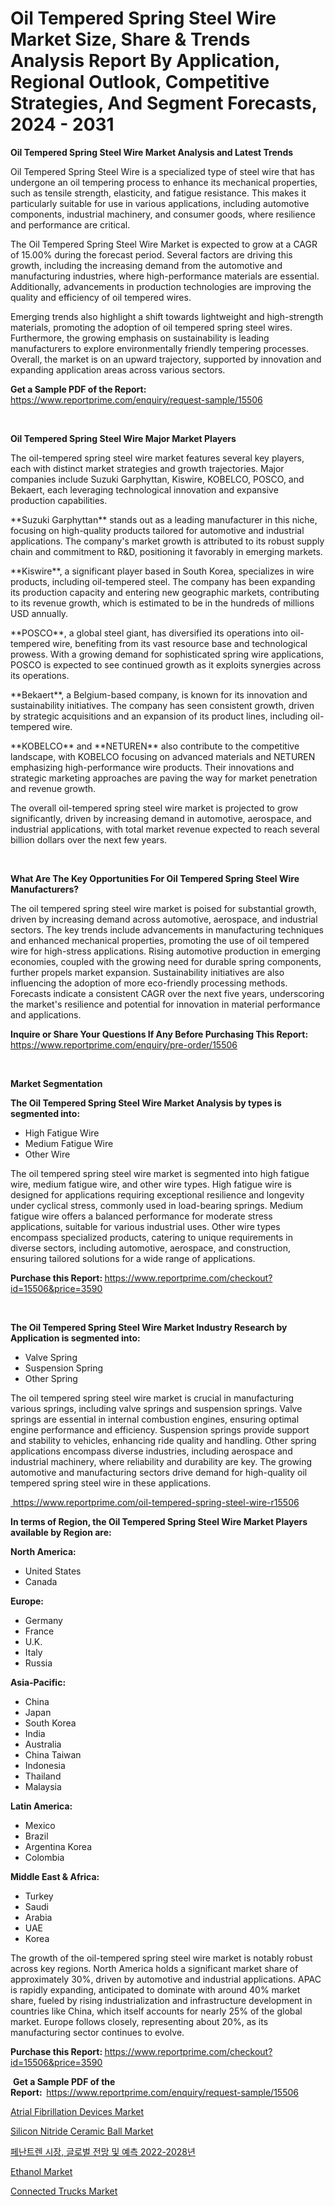 <p><h1>Oil Tempered Spring Steel Wire Market Size, Share & Trends Analysis Report By Application, Regional Outlook, Competitive Strategies, And Segment Forecasts, 2024 - 2031</h1></p><p><strong>Oil Tempered Spring Steel Wire Market Analysis and Latest Trends</strong></p>
<p><p>Oil Tempered Spring Steel Wire is a specialized type of steel wire that has undergone an oil tempering process to enhance its mechanical properties, such as tensile strength, elasticity, and fatigue resistance. This makes it particularly suitable for use in various applications, including automotive components, industrial machinery, and consumer goods, where resilience and performance are critical.</p><p>The Oil Tempered Spring Steel Wire Market is expected to grow at a CAGR of 15.00% during the forecast period. Several factors are driving this growth, including the increasing demand from the automotive and manufacturing industries, where high-performance materials are essential. Additionally, advancements in production technologies are improving the quality and efficiency of oil tempered wires. </p><p>Emerging trends also highlight a shift towards lightweight and high-strength materials, promoting the adoption of oil tempered spring steel wires. Furthermore, the growing emphasis on sustainability is leading manufacturers to explore environmentally friendly tempering processes. Overall, the market is on an upward trajectory, supported by innovation and expanding application areas across various sectors.</p></p>
<p><strong>Get a Sample PDF of the Report:&nbsp;</strong> <a href="https://www.reportprime.com/enquiry/request-sample/15506">https://www.reportprime.com/enquiry/request-sample/15506</a></p>
<p>&nbsp;</p>
<p><strong>Oil Tempered Spring Steel Wire Major Market Players</strong></p>
<p><p>The oil-tempered spring steel wire market features several key players, each with distinct market strategies and growth trajectories. Major companies include Suzuki Garphyttan, Kiswire, KOBELCO, POSCO, and Bekaert, each leveraging technological innovation and expansive production capabilities.</p><p>**Suzuki Garphyttan** stands out as a leading manufacturer in this niche, focusing on high-quality products tailored for automotive and industrial applications. The company's market growth is attributed to its robust supply chain and commitment to R&D, positioning it favorably in emerging markets.</p><p>**Kiswire**, a significant player based in South Korea, specializes in wire products, including oil-tempered steel. The company has been expanding its production capacity and entering new geographic markets, contributing to its revenue growth, which is estimated to be in the hundreds of millions USD annually. </p><p>**POSCO**, a global steel giant, has diversified its operations into oil-tempered wire, benefiting from its vast resource base and technological prowess. With a growing demand for sophisticated spring wire applications, POSCO is expected to see continued growth as it exploits synergies across its operations.</p><p>**Bekaert**, a Belgium-based company, is known for its innovation and sustainability initiatives. The company has seen consistent growth, driven by strategic acquisitions and an expansion of its product lines, including oil-tempered wire.</p><p>**KOBELCO** and **NETUREN** also contribute to the competitive landscape, with KOBELCO focusing on advanced materials and NETUREN emphasizing high-performance wire products. Their innovations and strategic marketing approaches are paving the way for market penetration and revenue growth.</p><p>The overall oil-tempered spring steel wire market is projected to grow significantly, driven by increasing demand in automotive, aerospace, and industrial applications, with total market revenue expected to reach several billion dollars over the next few years.</p></p>
<p>&nbsp;</p>
<p><strong>What Are The Key Opportunities For Oil Tempered Spring Steel Wire Manufacturers?</strong></p>
<p><p>The oil tempered spring steel wire market is poised for substantial growth, driven by increasing demand across automotive, aerospace, and industrial sectors. The key trends include advancements in manufacturing techniques and enhanced mechanical properties, promoting the use of oil tempered wire for high-stress applications. Rising automotive production in emerging economies, coupled with the growing need for durable spring components, further propels market expansion. Sustainability initiatives are also influencing the adoption of more eco-friendly processing methods. Forecasts indicate a consistent CAGR over the next five years, underscoring the market's resilience and potential for innovation in material performance and applications.</p></p>
<p><strong>Inquire or Share Your Questions If Any Before Purchasing This Report:</strong> <a href="https://www.reportprime.com/enquiry/pre-order/15506">https://www.reportprime.com/enquiry/pre-order/15506</a></p>
<p>&nbsp;</p>
<p><strong>Market Segmentation</strong></p>
<p><strong>The Oil Tempered Spring Steel Wire Market Analysis by types is segmented into:</strong></p>
<p><ul><li>High Fatigue Wire</li><li>Medium Fatigue Wire</li><li>Other Wire</li></ul></p>
<p><p>The oil tempered spring steel wire market is segmented into high fatigue wire, medium fatigue wire, and other wire types. High fatigue wire is designed for applications requiring exceptional resilience and longevity under cyclical stress, commonly used in load-bearing springs. Medium fatigue wire offers a balanced performance for moderate stress applications, suitable for various industrial uses. Other wire types encompass specialized products, catering to unique requirements in diverse sectors, including automotive, aerospace, and construction, ensuring tailored solutions for a wide range of applications.</p></p>
<p><strong>Purchase this Report:&nbsp;</strong><a href="https://www.reportprime.com/checkout?id=15506&price=3590">https://www.reportprime.com/checkout?id=15506&price=3590</a></p>
<p>&nbsp;</p>
<p><strong>The Oil Tempered Spring Steel Wire Market Industry Research by Application is segmented into:</strong></p>
<p><ul><li>Valve Spring</li><li>Suspension Spring</li><li>Other Spring</li></ul></p>
<p><p>The oil tempered spring steel wire market is crucial in manufacturing various springs, including valve springs and suspension springs. Valve springs are essential in internal combustion engines, ensuring optimal engine performance and efficiency. Suspension springs provide support and stability to vehicles, enhancing ride quality and handling. Other spring applications encompass diverse industries, including aerospace and industrial machinery, where reliability and durability are key. The growing automotive and manufacturing sectors drive demand for high-quality oil tempered spring steel wire in these applications.</p></p>
<p><a href="https://www.reportprime.com/oil-tempered-spring-steel-wire-r15506">&nbsp;https://www.reportprime.com/oil-tempered-spring-steel-wire-r15506</a></p>
<p><strong>In terms of Region, the Oil Tempered Spring Steel Wire Market Players available by Region are:</strong></p>
<p>
    <p> <strong> North America: </strong>
        <ul>
            <li>United States</li>
            <li>Canada</li>
        </ul>
        </p> 
    <p> <strong> Europe: </strong>
        <ul>
            <li>Germany</li>
            <li>France</li>
            <li>U.K.</li>
            <li>Italy</li>
            <li>Russia</li>
        </ul>
        </p> 
    <p> <strong> Asia-Pacific: </strong>
        <ul>
            <li>China</li>
            <li>Japan</li>
            <li>South Korea</li>
            <li>India</li>
            <li>Australia</li>
            <li>China Taiwan</li>
            <li>Indonesia</li>
            <li>Thailand</li>
            <li>Malaysia</li>
        </ul>
        </p> 
    <p> <strong> Latin America: </strong>
        <ul>
            <li>Mexico</li>
            <li>Brazil</li>
            <li>Argentina Korea</li>
            <li>Colombia</li>
        </ul>
        </p> 
    <p> <strong> Middle East & Africa: </strong>
        <ul>
            <li>Turkey</li>
            <li>Saudi</li>
            <li>Arabia</li>
            <li>UAE</li>
            <li>Korea</li>
        </ul>
    </p>
    </p>
<p><p>The growth of the oil-tempered spring steel wire market is notably robust across key regions. North America holds a significant market share of approximately 30%, driven by automotive and industrial applications. APAC is rapidly expanding, anticipated to dominate with around 40% market share, fueled by rising industrialization and infrastructure development in countries like China, which itself accounts for nearly 25% of the global market. Europe follows closely, representing about 20%, as its manufacturing sector continues to evolve.</p></p>
<p><strong>Purchase this Report: </strong><a href="https://www.reportprime.com/checkout?id=15506&price=3590">https://www.reportprime.com/checkout?id=15506&price=3590</a></p>
<p>&nbsp;<strong>Get a Sample PDF of the Report:&nbsp;&nbsp;</strong><a href="https://www.reportprime.com/enquiry/request-sample/15506">https://www.reportprime.com/enquiry/request-sample/15506</a></p>
<p><strong></strong></p>
<p><p><a href="https://github.com/LilianFaulkner65/Market-Research-Report-List-1/blob/main/atrial-fibrillation-devices-market.md">Atrial Fibrillation Devices Market</a></p><p><a href="https://medium.com/@lynchkunal821/this-report-aims-to-deliver-an-in-depth-analysis-of-the-global-silicon-nitride-ceramic-ball-market-1f1767d58fb2">Silicon Nitride Ceramic Ball Market</a></p><p><a href="https://medium.com/@trevorkruvalis5678/phenanthrene-market-global-outlook-and-forecast-2022-2028-market-%EC%9D%98-%EA%B8%80%EB%A1%9C%EB%B2%8C-%EC%8B%9C%EC%9E%A5-%EA%B0%9C%EC%9A%94%EB%8A%94-%EC%A0%84-%EC%84%B8%EA%B3%84-%EB%B0%8F-%EC%A3%BC%EC%9A%94-%EC%8B%9C%EC%9E%A5%EC%9D%98-%EC%82%B0%EC%97%85%EC%97%90-9aab6d6742d4">페난트렌 시장, 글로벌 전망 및 예측 2022-2028년</a></p><p><a href="https://www.linkedin.com/pulse/ethanol-market-report-product-type-corn-based-ethanolcellulosic-39qhf?trackingId=JZ5KeMAVTuScb40VKMghtA%3D%3D">Ethanol Market</a></p><p><a href="https://issuu.com/reportprime-2/docs/connected-trucks-market-size-2030.p_5ead0f5475ac01">Connected Trucks Market</a></p></p>
